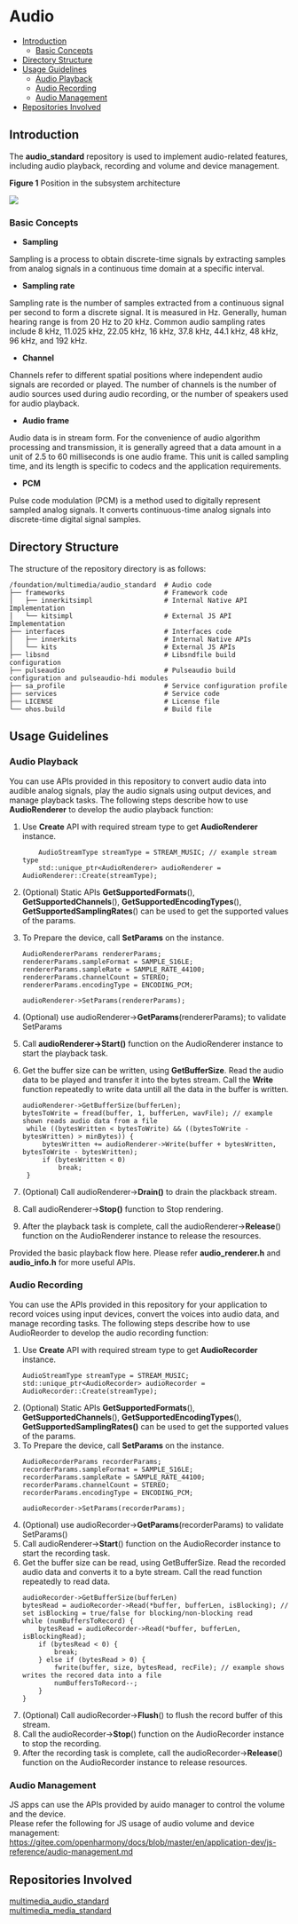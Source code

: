 # Audio<a name="EN-US_TOPIC_0000001146901937"></a>

  - [Introduction](#introduction)
    - [Basic Concepts](#basic-concepts)
  - [Directory Structure](#directory-structure)
  - [Usage Guidelines](#usage-guidelines)
    - [Audio Playback](#audio-playback)
    - [Audio Recording](#audio-recording)
    - [Audio Management](#audio-management)
  - [Repositories Involved](#repositories-involved)

## Introduction<a name="introduction"></a>
The **audio\_standard** repository is used to implement audio-related features, including audio playback, recording and volume and device management.

**Figure  1**  Position in the subsystem architecture<a name="fig483116248288"></a>  


![](figures/en-us_image_0000001152315135.png)

### Basic Concepts<a name="basic-concepts"></a>

-   **Sampling**

Sampling is a process to obtain discrete-time signals by extracting samples from analog signals in a continuous time domain at a specific interval.

-   **Sampling rate**

Sampling rate is the number of samples extracted from a continuous signal per second to form a discrete signal. It is measured in Hz. Generally, human hearing range is from 20 Hz to 20 kHz. Common audio sampling rates include 8 kHz, 11.025 kHz, 22.05 kHz, 16 kHz, 37.8 kHz, 44.1 kHz, 48 kHz, 96 kHz, and 192 kHz.

-   **Channel**

Channels refer to different spatial positions where independent audio signals are recorded or played. The number of channels is the number of audio sources used during audio recording, or the number of speakers used for audio playback.

-   **Audio frame**

Audio data is in stream form. For the convenience of audio algorithm processing and transmission, it is generally agreed that a data amount in a unit of 2.5 to 60 milliseconds is one audio frame. This unit is called sampling time, and its length is specific to codecs and the application requirements.

-   **PCM**

Pulse code modulation \(PCM\) is a method used to digitally represent sampled analog signals. It converts continuous-time analog signals into discrete-time digital signal samples.

## Directory Structure<a name="directory-structure"></a>

The structure of the repository directory is as follows:

```
/foundation/multimedia/audio_standard  # Audio code
├── frameworks                         # Framework code
│   ├── innerkitsimpl                  # Internal Native API Implementation
│   └── kitsimpl                       # External JS API Implementation
├── interfaces                         # Interfaces code
│   ├── innerkits                      # Internal Native APIs
│   └── kits                           # External JS APIs
├── libsnd                             # Libsndfile build configuration
├── pulseaudio                         # Pulseaudio build configuration and pulseaudio-hdi modules
├── sa_profile                         # Service configuration profile
├── services                           # Service code
├── LICENSE                            # License file
└── ohos.build                         # Build file
```

## Usage Guidelines<a name="usage-guidelines"></a>
### Audio Playback<a name="audio-playback"></a>
You can use APIs provided in this repository to convert audio data into audible analog signals, play the audio signals using output devices, and manage playback tasks. The following steps describe how to use  **AudioRenderer**  to develop the audio playback function:
1. Use **Create** API with required stream type to get **AudioRenderer** instance.
   ```
       AudioStreamType streamType = STREAM_MUSIC; // example stream type
	   std::unique_ptr<AudioRenderer> audioRenderer = AudioRenderer::Create(streamType);
   ```
2. (Optional) Static APIs **GetSupportedFormats**(), **GetSupportedChannels**(), **GetSupportedEncodingTypes**(), **GetSupportedSamplingRates**() can be used to get the supported values of the params.
3. To Prepare the device, call **SetParams** on the instance.
    ```
    AudioRendererParams rendererParams;
    rendererParams.sampleFormat = SAMPLE_S16LE;
    rendererParams.sampleRate = SAMPLE_RATE_44100;
    rendererParams.channelCount = STEREO;
    rendererParams.encodingType = ENCODING_PCM;

    audioRenderer->SetParams(rendererParams);
    ```
4. (Optional) use audioRenderer->**GetParams**(rendererParams); to validate SetParams
5. Call **audioRenderer->Start()** function on the AudioRenderer instance to start the playback task.
6. Get the buffer size can be written, using **GetBufferSize**. Read the audio data to be played and transfer it into the bytes stream. Call the **Write** function repeatedly to write data untill all the data in the buffer is written.
   ```
   audioRenderer->GetBufferSize(bufferLen);
   bytesToWrite = fread(buffer, 1, bufferLen, wavFile); // example shown reads audio data from a file
    while ((bytesWritten < bytesToWrite) && ((bytesToWrite - bytesWritten) > minBytes)) {
        bytesWritten += audioRenderer->Write(buffer + bytesWritten, bytesToWrite - bytesWritten);
        if (bytesWritten < 0)
            break;
    }
    ```
7. (Optional) Call audioRenderer->**Drain()** to drain the plackback stream.

8. Call audioRenderer->**Stop()** function to Stop rendering.
9. After the playback task is complete, call the audioRenderer->**Release**() function on the AudioRenderer instance to release the resources.

Provided the basic playback flow here. Please refer **audio_renderer.h** and **audio_info.h** for more useful APIs.


### Audio Recording<a name="audio-recording"></a>
You can use the APIs provided in this repository for your application to record voices using input devices, convert the voices into audio data, and manage recording tasks. The following steps describe how to use AudioReorder to develop the audio recording function:

1. Use **Create** API with required stream type to get **AudioRecorder** instance.
    ```
    AudioStreamType streamType = STREAM_MUSIC;
	std::unique_ptr<AudioRecorder> audioRecorder = AudioRecorder::Create(streamType);
    ```
2. (Optional) Static APIs **GetSupportedFormats**(), **GetSupportedChannels**(), **GetSupportedEncodingTypes**(), **GetSupportedSamplingRates()** can be used to get the supported values of the params.
3. To Prepare the device, call **SetParams** on the instance.
    ```
    AudioRecorderParams recorderParams;
    recorderParams.sampleFormat = SAMPLE_S16LE;
    recorderParams.sampleRate = SAMPLE_RATE_44100;
    recorderParams.channelCount = STEREO;
    recorderParams.encodingType = ENCODING_PCM;

    audioRecorder->SetParams(recorderParams);
    ```
4. (Optional) use audioRecorder->**GetParams**(recorderParams) to validate SetParams()
5. Call audioRenderer->**Start**() function on the AudioRecorder instance to start the recording task.
6. Get the buffer size can be read, using GetBufferSize. Read the recorded audio data and converts it to a byte stream. Call the read function repeatedly to read data.
    ```
    audioRecorder->GetBufferSize(bufferLen)
    bytesRead = audioRecorder->Read(*buffer, bufferLen, isBlocking); // set isBlocking = true/false for blocking/non-blocking read
    while (numBuffersToRecord) {
        bytesRead = audioRecorder->Read(*buffer, bufferLen, isBlockingRead);
        if (bytesRead < 0) {
            break;
        } else if (bytesRead > 0) {
            fwrite(buffer, size, bytesRead, recFile); // example shows writes the recored data into a file
            numBuffersToRecord--;
        }
    }
    ```
7. (Optional) Call audioRecorder->**Flush**() to flush the record buffer of this stream.
8. Call the audioRecorder->**Stop**() function on the AudioRecorder instance to stop the recording.
9. After the recording task is complete, call the audioRecorder->**Release**() function on the AudioRecorder instance to release resources.


### Audio Management<a name="audio-management"></a>

JS apps can use the APIs provided by auido manager to control the volume and the device.\
Please refer the following for JS usage of audio volume and device management:
 https://gitee.com/openharmony/docs/blob/master/en/application-dev/js-reference/audio-management.md


## Repositories Involved<a name="repositories-involved"></a>

[multimedia\_audio\_standard](https://gitee.com/openharmony/multimedia_audio_standard)\
[multimedia\_media\_standard](https://gitee.com/openharmony/multimedia_media_standard)
